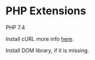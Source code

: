 # PHP Extensions

PHP 7.4

Install cURL more info [here](https://www.php.net/manual/en/book.curl.php).

Install DOM library, if it is missing.
